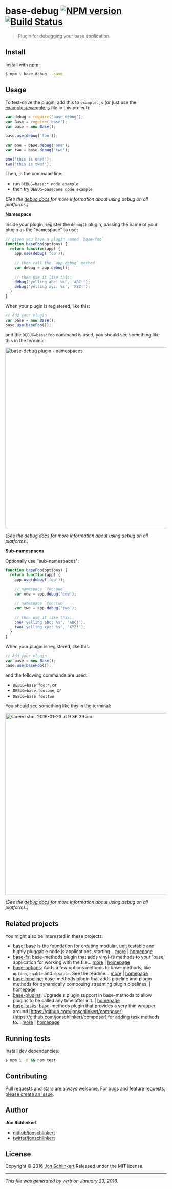 # base-debug [![NPM version](https://img.shields.io/npm/v/base-debug.svg)](https://www.npmjs.com/package/base-debug) [![Build Status](https://img.shields.io/travis/jonschlinkert/base-debug.svg)](https://travis-ci.org/jonschlinkert/base-debug)

> Plugin for debugging your base application.

## Install

Install with [npm](https://www.npmjs.com/):

```sh
$ npm i base-debug --save
```

## Usage

To test-drive the plugin, add this to `example.js` (or just use the [examples/example.js](examples/example.js) file in this project):

```js
var debug = require('base-debug');
var Base = require('base');
var base = new Base();

base.use(debug('foo'));

var one = base.debug('one');
var two = base.debug('two');

one('this is one!');
two('this is two!');
```

Then, in the command line:

* run `DEBUG=base:* node example`
* then try `DEBUG=base:one node example`

_(See the [debug docs](https://github.com/visionmedia/debug) for more information about using debug on all platforms.)_

**Namespace**

Inside your plugin, register the `debug()` plugin, passing the name of your plugin as the "namespace" to use:

```js
// given you have a plugin named `base-foo`
function baseFoo(options) {
  return function(app) {
    app.use(debug('foo'));

    // then call the `app.debug` method
    var debug = app.debug();
    
    // then use it like this:
    debug('yelling abc: %s', 'ABC!');
    debug('yelling xyz: %s', 'XYZ!');
  }
}
```

When your plugin is registered, like this:

```js
// Add your plugin
var base = new Base();
base.use(baseFoo());
```

and the `DEBUG=base:foo` command is used, you should see something like this in the terminal:

<img width="564" alt="base-debug plugin - namespaces" src="https://cloud.githubusercontent.com/assets/383994/12530707/2d32554c-c1b5-11e5-8d56-9a9f0259dad0.png">

_(See the [debug docs](https://github.com/visionmedia/debug) for more information about using debug on all platforms.)_

**Sub-namespaces**

Optionally use "sub-namespaces":

```js
function baseFoo(options) {
  return function(app) {
    app.use(debug('foo'));
  
    // namespace `foo:one`
    var one = app.debug('one');

    // namespace `foo:two`
    var two = app.debug('two');
    
    // then use it like this:
    one('yelling abc: %s', 'ABC!');
    two('yelling xyz: %s', 'XYZ!');
  }
}
```

When your plugin is registered, like this:

```js
// Add your plugin
var base = new Base();
base.use(baseFoo());
```

and the following commands are used:

* `DEBUG=base:foo:*`, or
* `DEBUG=base:foo:one`, or
* `DEBUG=base:foo:two`

You should see something like this in the terminal:

<img width="567" alt="screen shot 2016-01-23 at 9 36 39 am" src="https://cloud.githubusercontent.com/assets/383994/12530703/23fedd1a-c1b5-11e5-9168-8ea1d4cb5c67.png">

_(See the [debug docs](https://github.com/visionmedia/debug) for more information about using debug on all platforms.)_

## Related projects

You might also be interested in these projects:

* [base](https://www.npmjs.com/package/base): base is the foundation for creating modular, unit testable and highly pluggable node.js applications, starting… [more](https://www.npmjs.com/package/base) | [homepage](https://github.com/node-base/base)
* [base-fs](https://www.npmjs.com/package/base-fs): base-methods plugin that adds vinyl-fs methods to your 'base' application for working with the file… [more](https://www.npmjs.com/package/base-fs) | [homepage](https://github.com/jonschlinkert/base-fs)
* [base-options](https://www.npmjs.com/package/base-options): Adds a few options methods to base-methods, like `option`, `enable` and `disable`. See the readme… [more](https://www.npmjs.com/package/base-options) | [homepage](https://github.com/jonschlinkert/base-options)
* [base-pipeline](https://www.npmjs.com/package/base-pipeline): base-methods plugin that adds pipeline and plugin methods for dynamically composing streaming plugin pipelines. | [homepage](https://github.com/jonschlinkert/base-pipeline)
* [base-plugins](https://www.npmjs.com/package/base-plugins): Upgrade's plugin support in base-methods to allow plugins to be called any time after init. | [homepage](https://github.com/jonschlinkert/base-plugins)
* [base-tasks](https://www.npmjs.com/package/base-tasks): base-methods plugin that provides a very thin wrapper around [https://github.com/jonschlinkert/composer](https://github.com/jonschlinkert/composer) for adding task methods to… [more](https://www.npmjs.com/package/base-tasks) | [homepage](https://github.com/jonschlinkert/base-tasks)

## Running tests

Install dev dependencies:

```sh
$ npm i -d && npm test
```

## Contributing

Pull requests and stars are always welcome. For bugs and feature requests, [please create an issue](https://github.com/jonschlinkert/base-debug/issues/new).

## Author

**Jon Schlinkert**

* [github/jonschlinkert](https://github.com/jonschlinkert)
* [twitter/jonschlinkert](http://twitter.com/jonschlinkert)

## License

Copyright © 2016 [Jon Schlinkert](https://github.com/jonschlinkert)
Released under the MIT license.

***

_This file was generated by [verb](https://github.com/verbose/verb) on January 23, 2016._